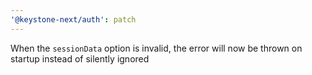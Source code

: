 ```yaml
---
'@keystone-next/auth': patch
---
```


When the `sessionData` option is invalid, the error will now be thrown on startup instead of silently ignored
